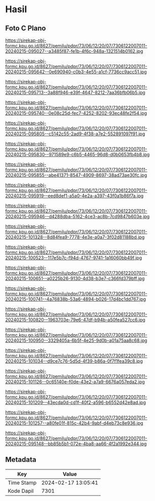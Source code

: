 # Hasil

## Foto C Plano

https://sirekap-obj-formc.kpu.go.id/8627/pemilu/pdpr/73/06/12/20/07/7306122007011-20240215-095027--a3485f87-fe1b-4f6c-948a-1321514b0162.jpg

https://sirekap-obj-formc.kpu.go.id/8627/pemilu/pdpr/73/06/12/20/07/7306122007011-20240215-095642--0e690940-c0b3-4e55-a1cf-7736cc9acc51.jpg

https://sirekap-obj-formc.kpu.go.id/8627/pemilu/pdpr/73/06/12/20/07/7306122007011-20240215-095713--3a88f946-e39f-4647-8212-7aa36bfb06b5.jpg

https://sirekap-obj-formc.kpu.go.id/8627/pemilu/pdpr/73/06/12/20/07/7306122007011-20240215-095740--0e08c25d-fec7-4252-8202-93ec48fe2f54.jpg

https://sirekap-obj-formc.kpu.go.id/8627/pemilu/pdpr/73/06/12/20/07/7306122007011-20240215-095805--c5142c55-2ad9-4f38-a7e2-552891097f91.jpg

https://sirekap-obj-formc.kpu.go.id/8627/pemilu/pdpr/73/06/12/20/07/7306122007011-20240215-095830--971589e9-c6b5-4465-96d8-d0b0653fb4b8.jpg

https://sirekap-obj-formc.kpu.go.id/8627/pemilu/pdpr/73/06/12/20/07/7306122007011-20240215-095855--abe41371-8547-4909-8697-38ad73ae30fc.jpg

https://sirekap-obj-formc.kpu.go.id/8627/pemilu/pdpr/73/06/12/20/07/7306122007011-20240215-095919--eed8def1-a5a0-4e2a-a397-43f0a1b86f7a.jpg

https://sirekap-obj-formc.kpu.go.id/8627/pemilu/pdpr/73/06/12/20/07/7306122007011-20240215-095946--d4288dba-5162-4ce3-ac8b-7cd9847b603e.jpg

https://sirekap-obj-formc.kpu.go.id/8627/pemilu/pdpr/73/06/12/20/07/7306122007011-20240215-101328--8d84fea9-7778-4e3e-a0a7-3f02d81188bd.jpg

https://sirekap-obj-formc.kpu.go.id/8627/pemilu/pdpr/73/06/12/20/07/7306122007011-20240215-100523--117e5b7c-f94d-4767-9741-1a16060bb49f.jpg

https://sirekap-obj-formc.kpu.go.id/8627/pemilu/pdpr/73/06/12/20/07/7306122007011-20240215-100651--a0225b26-9130-4d38-b3e7-c366fd379bff.jpg

https://sirekap-obj-formc.kpu.go.id/8627/pemilu/pdpr/73/06/12/20/07/7306122007011-20240215-100741--4a76838b-53a6-4894-b026-17d4bc1dd767.jpg

https://sirekap-obj-formc.kpu.go.id/8627/pemilu/pdpr/73/06/12/20/07/7306122007011-20240215-100820--1963703e-79e6-47df-b94b-a50fea527cc6.jpg

https://sirekap-obj-formc.kpu.go.id/8627/pemilu/pdpr/73/06/12/20/07/7306122007011-20240215-100950--3329405a-6b5f-4e25-9d0b-a01a75aa8c68.jpg

https://sirekap-obj-formc.kpu.go.id/8627/pemilu/pdpr/73/06/12/20/07/7306122007011-20240215-101034--d9ce7c76-5d5d-4f39-b86a-0f7f1fea39c8.jpg

https://sirekap-obj-formc.kpu.go.id/8627/pemilu/pdpr/73/06/12/20/07/7306122007011-20240215-101126--0c65140e-f0de-43e2-a7a9-6676a057eda2.jpg

https://sirekap-obj-formc.kpu.go.id/8627/pemilu/pdpr/73/06/12/20/07/7306122007011-20240215-101209--43ecda0d-cd1f-40f2-a596-b6552d42e8ad.jpg

https://sirekap-obj-formc.kpu.go.id/8627/pemilu/pdpr/73/06/12/20/07/7306122007011-20240215-101257--a80fe01f-815c-42b4-9abf-d4eb73c8e936.jpg

https://sirekap-obj-formc.kpu.go.id/8627/pemilu/pdpr/73/06/12/20/07/7306122007011-20240215-095148--bb85b5b1-072e-4ba8-aa66-4f2a1992e344.jpg


## Metadata

| Key        | Value               |
| ---------- | ------------------- |
| Time Stamp | 2024-02-17 13:05:41 |
| Kode Dapil | 7301                |



